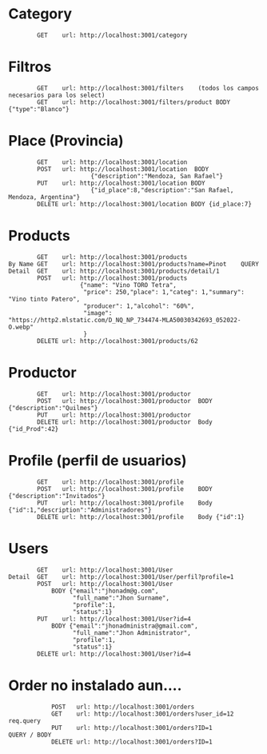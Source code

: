 # Category
            GET    url: http://localhost:3001/category    

# Filtros    
            GET    url: http://localhost:3001/filters    (todos los campos necesarios para los select)
            GET    url: http://localhost:3001/filters/product BODY {"type":"Blanco"}

# Place  (Provincia)         
            GET    url: http://localhost:3001/location
            POST   url: http://localhost:3001/location  BODY
                           {"description":"Mendoza, San Rafael"}
            PUT    url: http://localhost:3001/location BODY
                           {"id_place":8,"description":"San Rafael, Mendoza, Argentina"}
            DELETE url: http://localhost:3001/location BODY {id_place:7}

# Products
            GET    url: http://localhost:3001/products
    By Name GET    url: http://localhost:3001/products?name=Pinot    QUERY
    Detail  GET    url: http://localhost:3001/products/detail/1
            POST   url: http://localhost:3001/products
                        {"name": "Vino TORO Tetra",
                         "price": 250,"place": 1,"categ": 1,"summary": "Vino tinto Patero",
                         "producer": 1,"alcohol": "60%",
                         "image": "https://http2.mlstatic.com/D_NQ_NP_734474-MLA50030342693_052022-O.webp"
                         }
            DELETE url: http://localhost:3001/products/62  
            
# Productor
            GET    url: http://localhost:3001/productor
            POST   url: http://localhost:3001/productor  BODY {"description":"Quilmes"}
            PUT    url: http://localhost:3001/productor
            DELETE url: http://localhost:3001/productor  Body {"id_Prod":42}

# Profile  (perfil de usuarios)
            GET    url: http://localhost:3001/profile
            POST   url: http://localhost:3001/profile    BODY {"description":"Invitados"}
            PUT    url: http://localhost:3001/profile    Body {"id":1,"description":"Administradores"}
            DELETE url: http://localhost:3001/profile    Body {"id":1}

# Users            
            GET    url: http://localhost:3001/User
    Detail  GET    url: http://localhost:3001/User/perfil?profile=1
            POST   url: http://localhost:3001/User
                BODY {"email":"jhonadm@g.com",
                      "full_name":"Jhon Surname",
                      "profile":1,
                      "status":1}
            PUT    url: http://localhost:3001/User?id=4 
                BODY {"email":"jhonadministra@gmail.com",
                      "full_name":"Jhon Administrator",
                      "profile":1,
                      "status":1}
            DELETE url: http://localhost:3001/User?id=4

# Order   no instalado aun....
```
            POST   url: http://localhost:3001/orders
            GET    url: http://localhost:3001/orders?user_id=12 req.query
            PUT    url: http://localhost:3001/orders?ID=1          QUERY / BODY
            DELETE url: http://localhost:3001/orders?ID=1
```

